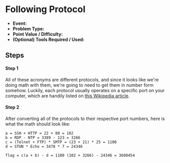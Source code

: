 # Following Protocol
* **Event:**
* **Problem Type:**
* **Point Value / Difficulty:**
* **(Optional) Tools Required / Used:**


## Steps
#### Step 1
All of these acronyms are different protocols, and since it looks like we're doing math with them, we're going to need to get them in number form somehow. Luckily, each protocol usually operates on a specific port on your computer, which are handily listed on [this Wikipedia article](https://en.wikipedia.org/wiki/List_of_TCP_and_UDP_port_numbers).

#### Step 2
After converting all of the protocols to their respective port numbers, here is what the math should look like:

```
a = SSH + HTTP = 22 + 80 = 102
b = RDP - NTP = 3389 - 123 = 3266
c = (Telnet + FTP) * SMTP = (23 + 21) * 25 = 1100
d = STUN * Echo = 3478 * 7 = 24346

flag = c(a + b) - d = 1100 (102 + 3266) - 24346 = 3680454
```
